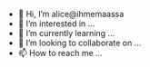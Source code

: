 - 👋 Hi, I’m alice@ihmemaassa
- 👀 I’m interested in ...
- 🌱 I’m currently learning ...
- 💞️ I’m looking to collaborate on ...
- 📫 How to reach me ...

<!---
ihmemaassa/ihmemaassa is a ✨ special ✨ repository because its `README.md` (this file) appears on your GitHub profile.
You can click the Preview link to take a look at your changes.
--->
